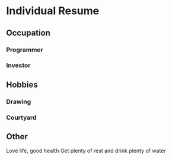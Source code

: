 # Individual Resume

## Occupation

### Programmer

### Investor

## Hobbies

### Drawing

### Courtyard

## Other

Love life, good health
Get plenty of rest and drink plenty of water
